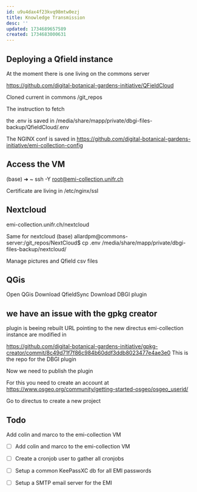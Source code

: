 ```yaml
---
id: u9u4dax4f23kvq98mtw0ezj
title: Knowledge Transmission
desc: ''
updated: 1734689657589
created: 1734683000631
---
```



## Deploying   a Qfield instance

At the moment there is one living on the commons server

https://github.com/digital-botanical-gardens-initiative/QFieldCloud

Cloned current in commons /git_repos

The instruction to fetch 

the .env is saved in /media/share/mapp/private/dbgi-files-backup/QfieldCloud/.env

The NGINX conf is saved in https://github.com/digital-botanical-gardens-initiative/emi-collection-config

## Access the VM


(base) ➜  ~ ssh -Y root@emi-collection.unifr.ch

Certificate are living in /etc/nginx/ssl

## Nextcloud

emi-collection.unifr.ch/nextcloud

Same for nextcloud
(base) allardpm@commons-server:/git_repos/NextCloud$ cp .env /media/share/mapp/private/dbgi-files-backup/nextcloud/

Manage pictures and Qfield csv files


## QGis

Open QGis
Download QfieldSync
Download DBGI plugin


## we have an issue with the gpkg creator
plugin is beeing rebuilt
URL pointing to the new directus emi-collection instance are modified in 

https://github.com/digital-botanical-gardens-initiative/gpkg-creator/commit/8c49d71f7f86c984b60ddf3ddb8023477e4ae3e0
This is the repo for the DBGI plugin

Now we need to publish the plugin

For this you need to create an account at https://www.osgeo.org/community/getting-started-osgeo/osgeo_userid/


Go to directus to create a new project




## Todo

Add colin and marco to the emi-collection VM

- [ ] Add colin and marco to the emi-collection VM
- [ ] Create a cronjob user to gather all cronjobs
- [ ] Setup a common KeePassXC db for all EMI passwords
- [ ] Setup a SMTP email server for the EMI




